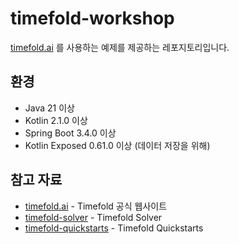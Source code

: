 # timefold-workshop

[timefold.ai](https://timefold.ai/) 를 사용하는 예제를 제공하는 레포지토리입니다.

## 환경

- Java 21 이상
- Kotlin 2.1.0 이상
- Spring Boot 3.4.0 이상
- Kotlin Exposed 0.61.0 이상 (데이터 저장을 위해)

## 참고 자료

- [timefold.ai](https://timefold.ai/) - Timefold 공식 웹사이트
- [timefold-solver](https://github.com/TimefoldAI/timefold-solver) - Timefold Solver
- [timefold-quickstarts](https://github.com/TimefoldAI/timefold-quickstarts) - Timefold Quickstarts
